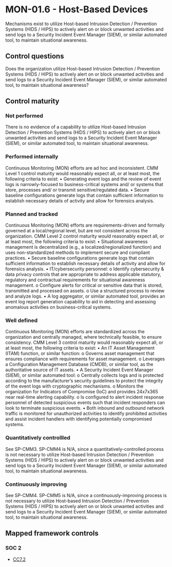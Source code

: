 # MON-01.6 - Host-Based Devices
Mechanisms exist to utilize Host-based Intrusion Detection / Prevention Systems (HIDS / HIPS) to actively alert on or block unwanted activities and send logs to a Security Incident Event Manager (SIEM), or similar automated tool, to maintain situational awareness.
## Control questions
Does the organization utilize Host-based Intrusion Detection / Prevention Systems (HIDS / HIPS) to actively alert on or block unwanted activities and send logs to a Security Incident Event Manager (SIEM), or similar automated tool, to maintain situational awareness?
## Control maturity
### Not performed
There is no evidence of a capability to utilize Host-based Intrusion Detection / Prevention Systems (HIDS / HIPS) to actively alert on or block unwanted activities and send logs to a Security Incident Event Manager (SIEM), or similar automated tool, to maintain situational awareness.
### Performed internally
Continuous Monitoring (MON) efforts are ad hoc and inconsistent. CMM Level 1 control maturity would reasonably expect all, or at least most, the following criteria to exist:
•	Generating event logs and the review of event logs is narrowly-focused to business-critical systems and/ or systems that store, processes and/ or transmit sensitive/regulated data.
•	Secure baseline configurations generate logs that contain sufficient information to establish necessary details of activity and allow for forensics analysis.
### Planned and tracked
Continuous Monitoring (MON) efforts are requirements-driven and formally governed at a local/regional level, but are not consistent across the organization. CMM Level 2 control maturity would reasonably expect all, or at least most, the following criteria to exist:
•	Situational awareness management is decentralized (e.g., a localized/regionalized function) and uses non-standardized methods to implement secure and compliant practices.
•	Secure baseline configurations generate logs that contain sufficient information to establish necessary details of activity and allow for forensics analysis.
•	IT/cybersecurity personnel:
o	Identify cybersecurity & data privacy controls that are appropriate to address applicable statutory, regulatory and contractual requirements for situational awareness management.
o	Configure alerts for critical or sensitive data that is stored, transmitted and processed on assets.
o	Use a structured process to review and analyze logs.
•	A log aggregator, or similar automated tool, provides an event log report generation capability to aid in detecting and assessing anomalous activities on business-critical systems. 
### Well defined
Continuous Monitoring (MON) efforts are standardized across the organization and centrally managed, where technically feasible, to ensure consistency. CMM Level 3 control maturity would reasonably expect all, or at least most, the following criteria to exist:
•	An IT Asset Management (ITAM) function, or similar function:
o	Governs asset management that ensures compliance with requirements for asset management.
o	Leverages a Configuration Management Database (CMDB), or similar tool, as the authoritative source of IT assets.
•	A Security Incident Event Manager (SIEM), or similar automated tool:
o	Centrally collects logs and is protected according to the manufacturer’s security guidelines to protect the integrity of the event logs with cryptographic mechanisms.
o	Monitors the organization for Indicators of Compromise (IoC) and provides 24x7x365 near real-time alerting capability.
o	Is configured to alert incident response personnel of detected suspicious events such that incident responders can look to terminate suspicious events.
•	Both inbound and outbound network traffic is monitored for unauthorized activities to identify prohibited activities and assist incident handlers with identifying potentially compromised systems. 
### Quantitatively controllled
See SP-CMM3. SP-CMM4 is N/A, since a quantitatively-controlled process is not necessary to utilize Host-based Intrusion Detection / Prevention Systems (HIDS / HIPS) to actively alert on or block unwanted activities and send logs to a Security Incident Event Manager (SIEM), or similar automated tool, to maintain situational awareness.
### Continuously improving
See SP-CMM4. SP-CMM5 is N/A, since a continuously-improving process is not necessary to utilize Host-based Intrusion Detection / Prevention Systems (HIDS / HIPS) to actively alert on or block unwanted activities and send logs to a Security Incident Event Manager (SIEM), or similar automated tool, to maintain situational awareness.
## Mapped framework controls
### SOC 2
- [CC7.2](../soc2/cc72.md)